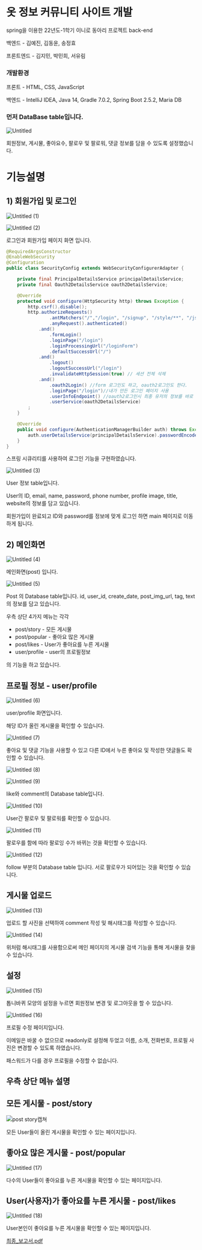 # 옷 정보 커뮤니티 사이트 개발

spring을 이용한 22년도-1학기 이니로 동아리 프로젝트 back-end


백엔드 - 김예진, 김동윤, 송정효

프론트엔드 - 김지민, 박민희, 서유림

### 개발환경

프론트 - HTML, CSS, JavaScript

백엔드 - IntelliJ IDEA, Java 14, Gradle 7.0.2, Spring Boot 2.5.2, Maria DB

### 먼저 DataBase table입니다.

![Untitled](https://user-images.githubusercontent.com/79832986/226159933-68aa0da7-dda6-40f7-9b8b-30daf5fcaf0d.png)

회원정보, 게시물, 좋아요수, 팔로우 및 팔로워, 댓글 정보를 담을 수 있도록 설정했습니다.

# 기능설명

## 1) 회원가입 및 로그인

![Untitled (1)](https://user-images.githubusercontent.com/79832986/226159961-2faa4313-7231-42ce-8085-27512bfe046f.png)

![Untitled (2)](https://user-images.githubusercontent.com/79832986/226159965-7f156eeb-0c71-4eb4-842e-097acc0d4e20.png)

로그인과 회원가입 페이지 화면 입니다.

```java
@RequiredArgsConstructor
@EnableWebSecurity
@Configuration
public class SecurityConfig extends WebSecurityConfigurerAdapter {

    private final PrincipalDetailsService principalDetailsService;
    private final Oauth2DetailsService oauth2DetailsService;

    @Override
    protected void configure(HttpSecurity http) throws Exception {
        http.csrf().disable();
        http.authorizeRequests()
                .antMatchers("/","/login", "/signup", "/style/**", "/js/**", "/img/**").permitAll()
                .anyRequest().authenticated()
            .and()
                .formLogin()
                .loginPage("/login")
                .loginProcessingUrl("/loginForm")
                .defaultSuccessUrl("/")
            .and()
                .logout()
                .logoutSuccessUrl("/login")
                .invalidateHttpSession(true) // 세션 전체 삭제
            .and()
                .oauth2Login() //form 로그인도 하고, oauth2로그인도 한다.
                .loginPage("/login")//내가 만든 로그인 페이지 사용
                .userInfoEndpoint() //oauth2로그인시 최종 유저의 정보를 바로 받아온다.
                .userService(oauth2DetailsService)
        ;
    }

    @Override
    public void configure(AuthenticationManagerBuilder auth) throws Exception {
        auth.userDetailsService(principalDetailsService).passwordEncoder(new BCryptPasswordEncoder());
    }
}
```

스프링 시큐리티를 사용하여 로그인 기능을 구현하였습니다.

![Untitled (3)](https://user-images.githubusercontent.com/79832986/226159981-9ac33998-1a9d-4d56-84f5-11de0a935646.png)

User 정보 table입니다. 

User의 ID, email, name, password, phone number, profile image, title, website의 정보를 담고 있습니다.

회원가입이 완료되고 ID와 password를 정보에 맞게 로그인 하면 main 페이지로 이동하게 됩니다.

## 2) 메인화면

![Untitled (4)](https://user-images.githubusercontent.com/79832986/226159992-4af70b69-538a-45a2-a7fe-60cab7574cb3.png)

메인화면(post) 입니다. 

![Untitled (5)](https://user-images.githubusercontent.com/79832986/226160002-4ac6d33e-f0fb-4f79-9f8c-563b99048fd6.png)

Post 의 Database table입니다. id, user_id, create_date, post_img_url, tag, text의 정보를 담고 있습니다.

우측 상단 4가지 메뉴는 각각 

- post/story - 모든 게시물
- post/popular - 좋아요 많은 게시물
- post/likes - User가 좋아요를 누른 게시물
- user/profile - user의 프로필정보

의 기능을 하고 있습니다.

## 프로필 정보 - user/profile

![Untitled (6)](https://user-images.githubusercontent.com/79832986/226160110-57b549a1-4b2b-4dfb-90bf-e9f7a223d6f7.png)

user/profile 화면입니다.

해당 ID가 올린 게시물을 확인할 수 있습니다.

![Untitled (7)](https://user-images.githubusercontent.com/79832986/226160024-bb330c0c-807c-44ee-962e-350fef6ff256.png)

좋아요 및 댓글 기능을 사용할 수 있고 다른 ID에서 누른 좋아요 및 작성한 댓글들도 확인할 수 있습니다.

![Untitled (8)](https://user-images.githubusercontent.com/79832986/226160037-5c3bfab3-0ee1-494c-8fe7-9d81e0955284.png)

![Untitled (9)](https://user-images.githubusercontent.com/79832986/226160146-0e2ff1fc-45dd-44e6-aee3-17bd054c2e42.png)

like와 comment의 Database table입니다. 

![Untitled (10)](https://user-images.githubusercontent.com/79832986/226160150-ae302ec1-1924-43bb-b1a2-37b7b895ef05.png)

User간 팔로우 및 팔로워를 확인할 수 있습니다.

![Untitled (11)](https://user-images.githubusercontent.com/79832986/226160172-33fd2a22-4cc4-404d-9018-3f790e8194bc.png)

팔로우를 함에 따라 팔로잉 수가 바뀌는 것을 확인할 수 있습니다.

![Untitled (12)](https://user-images.githubusercontent.com/79832986/226160178-bf6c9010-3264-4b2c-9863-9213520e5190.png)

follow 부분의 Database table 입니다. 서로 팔로우가 되어있는 것을 확인할 수 있습니다.

## 게시물 업로드

![Untitled (13)](https://user-images.githubusercontent.com/79832986/226160197-361ee0c7-a914-4b34-a8d1-47c129d14ce8.png)

업로드 할 사진을 선택하여 comment 작성 및 해시태그를 작성할 수 있습니다. 

![Untitled (14)](https://user-images.githubusercontent.com/79832986/226160214-cfb77c4c-3c7f-4c8b-ab2b-f0c7b51edbfb.png)

위처럼 해시태그를 사용함으로써 메인 페이지의 게시물 검색 기능을 통해 게시물을 찾을 수 있습니다.

## 설정

![Untitled (15)](https://user-images.githubusercontent.com/79832986/226160243-ecf88a78-16a6-42c3-aa53-61474d765427.png)

톱니바퀴 모양의 설정을 누르면 회원정보 변경 및 로그아웃을 할 수 있습니다.

![Untitled (16)](https://user-images.githubusercontent.com/79832986/226160267-9b670293-261e-43f0-938c-ed8199715d26.png)

프로필 수정 페이지입니다.

이메일은 바꿀 수 없으므로 readonly로 설정해 두었고 이름, 소개, 전화번호, 프로필 사진은 변경할 수 있도록 하였습니다.

패스워드가 다를 경우 프로필을 수정할 수 없습니다.

## 우측 상단 메뉴 설명

## 모든 게시물 - post/story

![post story캡쳐](https://user-images.githubusercontent.com/79832986/226160277-37a9d967-0043-42cc-b613-73909145fcee.png)

모든 User들이 올린 게시물을 확인할 수 있는 페이지입니다.

## 좋아요 많은 게시물 - post/popular

![Untitled (17)](https://user-images.githubusercontent.com/79832986/226160290-85dd3590-fd1f-4968-8f37-c73475cc0204.png)

다수의 User들이 좋아요를 누른 게시물을 확인할 수 있는 페이지입니다.

## User(사용자)가 좋아요를 누른 게시물 - post/likes

![Untitled (18)](https://user-images.githubusercontent.com/79832986/226160299-b6ef1951-a517-498a-84ba-8dbaefcf9b11.png)

User본인이 좋아요를 누른 게시물을 확인할 수 있는 페이지입니다.

[최종_보고서.pdf](https://github.com/201810777/surfers/files/8999579/_.pdf)
